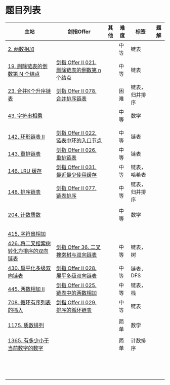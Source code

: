 # 题目列表

| 主站                                                         | 剑指Offer                                                    | 其他 | 难度 | 标签           | 题解 |
| ------------------------------------------------------------ | ------------------------------------------------------------ | ---- | ---- | -------------- | ---- |
| [2. 两数相加](https://leetcode-cn.com/problems/add-two-numbers/) |                                                              |      | 中等 | 链表           |      |
| [19. 删除链表的倒数第 N 个结点](https://leetcode-cn.com/problems/remove-nth-node-from-end-of-list/) | [剑指 Offer II 021. 删除链表的倒数第 n 个结点](https://leetcode-cn.com/problems/SLwz0R/) |      | 中等 | 链表           |      |
| [23. 合并K个升序链表](https://leetcode-cn.com/problems/merge-k-sorted-lists/) | [剑指 Offer II 078. 合并排序链表](https://leetcode-cn.com/problems/vvXgSW/) |      | 困难 | 链表，归并排序 |      |
| [43. 字符串相乘](https://leetcode-cn.com/problems/multiply-strings/) |                                                              |      | 中等 | 数学           |      |
|                                                              |                                                              |      |      |                |      |
|                                                              |                                                              |      |      |                |      |
| [142. 环形链表 II](https://leetcode-cn.com/problems/linked-list-cycle-ii/) | [剑指 Offer II 022. 链表中环的入口节点](https://leetcode-cn.com/problems/c32eOV/) |      | 中等 | 链表           |      |
| [143. 重排链表](https://leetcode-cn.com/problems/reorder-list/) | [剑指 Offer II 026. 重排链表](https://leetcode-cn.com/problems/LGjMqU/) |      | 中等 | 链表           |      |
| [146. LRU 缓存](https://leetcode-cn.com/problems/lru-cache/) | [剑指 Offer II 031. 最近最少使用缓存](https://leetcode-cn.com/problems/OrIXps/) |      | 中等 | 链表，哈希表   |      |
| [148. 排序链表](https://leetcode-cn.com/problems/sort-list/) | [剑指 Offer II 077. 链表排序](https://leetcode-cn.com/problems/7WHec2/) |      | 中等 | 链表，归并排序 |      |
|                                                              |                                                              |      |      |                |      |
| [204. 计数质数](https://leetcode-cn.com/problems/count-primes/) |                                                              |      | 中等 | 数学           |      |
|                                                              |                                                              |      |      |                |      |
|                                                              |                                                              |      |      |                |      |
|                                                              |                                                              |      |      |                |      |
| [415. 字符串相加](https://leetcode-cn.com/problems/add-strings/) |                                                              |      |      |                |      |
| [426. 将二叉搜索树转化为排序的双向链表](https://leetcode-cn.com/problems/convert-binary-search-tree-to-sorted-doubly-linked-list/) | [剑指 Offer 36. 二叉搜索树与双向链表](https://leetcode-cn.com/problems/er-cha-sou-suo-shu-yu-shuang-xiang-lian-biao-lcof/) |      | 中等 | 链表，树       |      |
| [430. 扁平化多级双向链表](https://leetcode-cn.com/problems/flatten-a-multilevel-doubly-linked-list/) | [剑指 Offer II 028. 展平多级双向链表](https://leetcode-cn.com/problems/Qv1Da2/) |      | 中等 | 链表，DFS      |      |
| [445. 两数相加 II](https://leetcode-cn.com/problems/add-two-numbers-ii/) | [剑指 Offer II 025. 链表中的两数相加](https://leetcode-cn.com/problems/lMSNwu/) |      | 中等 | 链表，栈       |      |
| [708. 循环有序列表的插入](https://leetcode-cn.com/problems/insert-into-a-sorted-circular-linked-list/) | [剑指 Offer II 029. 排序的循环链表](https://leetcode-cn.com/problems/4ueAj6/) |      | 中等 | 链表           |      |
|                                                              |                                                              |      |      |                |      |
| [1175. 质数排列](https://leetcode-cn.com/problems/prime-arrangements/) |                                                              |      | 简单 | 数学           |      |
|                                                              |                                                              |      |      |                |      |
| [1365. 有多少小于当前数字的数字](https://leetcode-cn.com/problems/how-many-numbers-are-smaller-than-the-current-number/) |                                                              |      | 简单 | 计数排序       |      |
|                                                              |                                                              |      |      |                |      |
|                                                              |                                                              |      |      |                |      |
|                                                              |                                                              |      |      |                |      |
|                                                              |                                                              |      |      |                |      |
|                                                              |                                                              |      |      |                |      |
|                                                              |                                                              |      |      |                |      |
|                                                              |                                                              |      |      |                |      |
|                                                              |                                                              |      |      |                |      |
|                                                              |                                                              |      |      |                |      |
|                                                              |                                                              |      |      |                |      |
|                                                              |                                                              |      |      |                |      |
|                                                              |                                                              |      |      |                |      |
|                                                              |                                                              |      |      |                |      |
|                                                              |                                                              |      |      |                |      |

